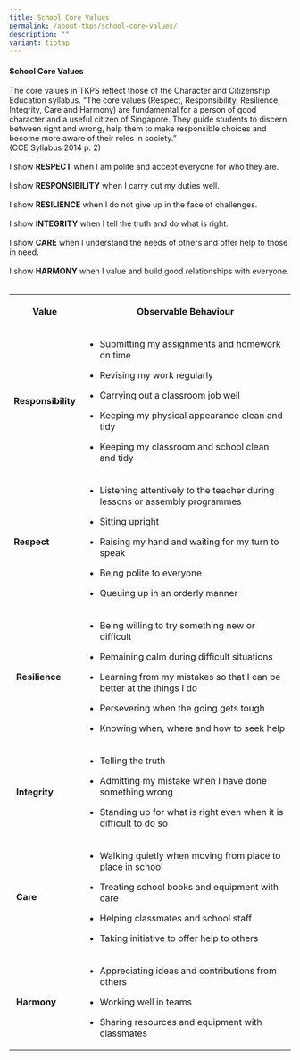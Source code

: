 ```yaml
---
title: School Core Values
permalink: /about-tkps/school-core-values/
description: ""
variant: tiptap
---
```

<h4><strong>School Core Values</strong></h4><p>The core values in TKPS reflect those of the Character and Citizenship Education syllabus. “The core values (Respect, Responsibility, Resilience, Integrity, Care and Harmony) are fundamental for a person of good character and a useful citizen of Singapore. They guide students to discern between right and wrong, help them to make responsible choices and become more aware of their roles in society.”<br>(CCE Syllabus 2014 p. 2) <br><br>I show <strong>RESPECT</strong> when I am polite and accept everyone for who they are. <br><br>I show <strong>RESPONSIBILITY</strong> when I carry out my duties well. <br><br>I show <strong>RESILIENCE</strong> when I do not give up in the face of challenges. <br><br>I show <strong>INTEGRITY</strong> when I tell the truth and do what is right. <br><br>I show <strong>CARE</strong> when I understand the needs of others and offer help to those in need. <br><br>I show <strong>HARMONY</strong> when I value and build good relationships with everyone. <br><br></p><table><tbody><tr><th rowspan="1" colspan="1"><p>Value</p></th><th rowspan="1" colspan="1"><p>Observable Behaviour</p></th></tr><tr><td rowspan="1" colspan="1"><p><strong>Responsibility</strong></p></td><td rowspan="1" colspan="1"><ul data-tight="true" class="tight"><li><p>Submitting my assignments and homework on time</p></li><li><p>Revising my work regularly</p></li><li><p>Carrying out a classroom job well</p></li><li><p>Keeping my physical appearance clean and tidy</p></li><li><p>Keeping my classroom and school clean and tidy</p></li></ul></td></tr><tr><td rowspan="1" colspan="1"><p><strong>Respect</strong></p></td><td rowspan="1" colspan="1"><ul data-tight="true" class="tight"><li><p>Listening attentively to the teacher during lessons or assembly programmes</p></li><li><p>Sitting upright</p></li><li><p>Raising my hand and waiting for my turn to speak</p></li><li><p>Being polite to everyone</p></li><li><p>Queuing up in an orderly manner</p></li></ul></td></tr><tr><td rowspan="1" colspan="1"><p>&nbsp;<strong>Resilience</strong></p></td><td rowspan="1" colspan="1"><ul data-tight="true" class="tight"><li><p>Being willing to try something new or difficult</p></li><li><p>Remaining calm during difficult situations</p></li><li><p>Learning from my mistakes so that I can be better at the things I do</p></li><li><p>Persevering when the going gets tough</p></li><li><p>Knowing when, where and how to seek help</p></li></ul></td></tr><tr><td rowspan="1" colspan="1"><p>&nbsp;<strong>Integrity</strong></p></td><td rowspan="1" colspan="1"><ul data-tight="true" class="tight"><li><p>Telling the truth</p></li><li><p>Admitting my mistake when I have done something wrong</p></li><li><p>Standing up for what is right even when it is difficult to do so</p></li></ul></td></tr><tr><td rowspan="1" colspan="1"><p>&nbsp;<strong>Care</strong></p></td><td rowspan="1" colspan="1"><ul data-tight="true" class="tight"><li><p>Walking quietly when moving from place to place in school</p></li><li><p>Treating school books and equipment with care</p></li><li><p>Helping classmates and school staff</p></li><li><p>Taking initiative to offer help to others</p></li></ul></td></tr><tr><td rowspan="1" colspan="1"><p>&nbsp;<strong>Harmony</strong><br></p></td><td rowspan="1" colspan="1"><ul data-tight="true" class="tight"><li><p>Appreciating ideas and contributions from others</p></li><li><p>Working well in teams</p></li><li><p>Sharing resources and equipment with classmates</p></li></ul></td></tr></tbody></table><p><br></p>